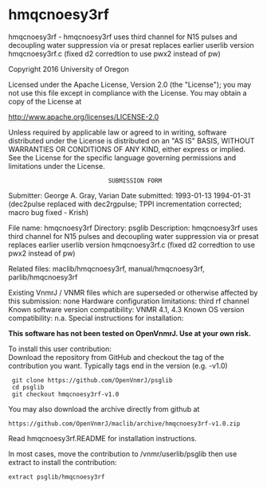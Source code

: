 # hmqcnoesy3rf
 hmqcnoesy3rf - hmqcnoesy3rf uses third channel for N15 pulses and
 decoupling
 water suppression via  or presat replaces earlier userlib version
 hmqcnoesy3rf.c (fixed d2 corredtion to use pwx2 instead of pw)

 Copyright 2016 University of Oregon

 Licensed under the Apache License, Version 2.0 (the "License");
 you may not use this file except in compliance with the License.
 You may obtain a copy of the License at

   http://www.apache.org/licenses/LICENSE-2.0

 Unless required by applicable law or agreed to in writing, software
 distributed under the License is distributed on an "AS IS" BASIS,
 WITHOUT WARRANTIES OR CONDITIONS OF ANY KIND, either express or implied.
 See the License for the specific language governing permissions and
 limitations under the License.

                                SUBMISSION FORM

Submitter:      George A. Gray, Varian
Date submitted: 1993-01-13
		1994-01-31 (dec2pulse replaced with dec2rgpulse; TPPI
			    incrementation corrected; macro bug fixed - Krish)

File name:      hmqcnoesy3rf
Directory:      psglib
Description:    hmqcnoesy3rf uses third channel for N15 pulses and decoupling
                water suppression via  or presat
                replaces earlier userlib version hmqcnoesy3rf.c
                (fixed d2 corredtion to use pwx2 instead of pw)

Related files:  maclib/hmqcnoesy3rf, manual/hmqcnoesy3rf, parlib/hmqcnoesy3rf

Existing VnmrJ / VNMR files which are superseded or
otherwise affected by this submission:  none
Hardware configuration limitations:     third rf channel
Known software version compatibility:   VNMR 4.1, 4.3
Known OS version compatibility:         n.a.
Special instructions for installation:

**This software has not been tested on OpenVnmrJ. Use at your own risk.**

To install this user contribution:  
Download the repository from GitHub and checkout the tag of the contribution you want.
Typically tags end in the version (e.g. -v1.0)

     git clone https://github.com/OpenVnmrJ/psglib  
     cd psglib  
     git checkout hmqcnoesy3rf-v1.0


You may also download the archive directly from github at

    https://github.com/OpenVnmrJ/maclib/archive/hmqcnoesy3rf-v1.0.zip

Read hmqcnoesy3rf.README for installation instructions.

In most cases, move the contribution to /vnmr/userlib/psglib 
then use extract to install the contribution:  

    extract psglib/hmqcnoesy3rf